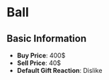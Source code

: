 # Ball

## Basic Information

- **Buy Price**: 400$
- **Sell Price**: 40$
- **Default Gift Reaction**: Dislike